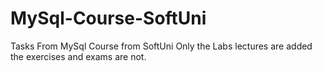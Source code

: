 # MySql-Course-SoftUni
 Tasks From MySql Course from SoftUni
 Only the Labs lectures are added the
 exercises and exams are not.
